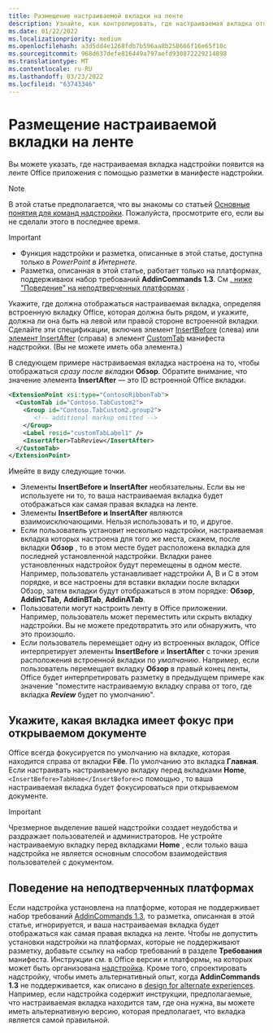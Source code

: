 ```yaml
---
title: Размещение настраиваемой вкладки на ленте
description: Узнайте, как контролировать, где настраиваемая вкладка отображается на ленте Office и имеет ли она фокус по умолчанию.
ms.date: 01/22/2022
ms.localizationpriority: medium
ms.openlocfilehash: a3d5dd4e1268fdb7b596aa8b258666f16e65f10c
ms.sourcegitcommit: 968d637defe816449a797aefd930872229214898
ms.translationtype: MT
ms.contentlocale: ru-RU
ms.lasthandoff: 03/23/2022
ms.locfileid: "63743346"
---
```

# <a name="position-a-custom-tab-on-the-ribbon"></a>Размещение настраиваемой вкладки на ленте

Вы можете указать, где настраиваемая вкладка надстройки появится на ленте Office приложения с помощью разметки в манифесте надстройки.

> [!NOTE]
> В этой статье предполагается, что вы знакомы со статьей [Основные понятия для команд надстройки](add-in-commands.md). Пожалуйста, просмотрите его, если вы не сделали этого в последнее время.

> [!IMPORTANT]
>
> - Функция надстройки и разметка, описанные в этой статье, доступна только в *PowerPoint в Интернете*.
> - Разметка, описанная в этой статье, работает только на платформах, поддерживаюх набор требований **AddinCommands 1.3**. См [. ниже "Поведение" на неподтверченных платформах](#behavior-on-unsupported-platforms) .

Укажите, где должна отображаться настраиваемая вкладка, определяя встроенную вкладку Office, которая должна быть рядом, и укажите, должна ли она быть на левой или правой стороне встроенной вкладки. Сделайте эти спецификации, включив элемент [InsertBefore](../reference/manifest/customtab.md#insertbefore) (слева) или [элемент InsertAfter](../reference/manifest/customtab.md#insertafter) (справа) в элемент [CustomTab](../reference/manifest/customtab.md) манифеста надстройки. (Вы не можете иметь оба элемента.)

В следующем примере настраиваемая вкладка настроена на то, чтобы отображаться *сразу после вкладки* **Обзор**. Обратите внимание, что значение элемента **InsertAfter** — это ID встроенной Office вкладки. 

```xml
<ExtensionPoint xsi:type="ContosoRibbonTab">
  <CustomTab id="Contoso.TabCustom2">
    <Group id="Contoso.TabCustom2.group2">
       <!-- additional markup omitted -->
    </Group>
    <Label resid="customTabLabel1" />
    <InsertAfter>TabReview</InsertAfter>
  </CustomTab>
</ExtensionPoint>
```

Имейте в виду следующие точки.

- Элементы **InsertBefore и** **InsertAfter** необязательны. Если вы не используете ни то, то ваша настраиваемая вкладка будет отображаться как самая правая вкладка на ленте.
- Элементы **InsertBefore и** **InsertAfter** являются взаимоисключающими. Нельзя использовать и то, и другое.
- Если пользователь установит несколько надстройки, настраиваемая вкладка которых настроена для того же места, скажем, после вкладки **Обзор** , то в этом месте будет расположена вкладка для последней установленной надстройки. Вкладки ранее установленных надстройок будут перемещены в одном месте. Например, пользователь устанавливает надстройки A, B и C в этом порядке, и все настроены для вставки вкладки после вкладки Обзор,  затем вкладки будут отображаться в этом порядке: **Обзор**, **AddinCTab,** **AddinBTab**, **AddinATab**.
- Пользователи могут настроить ленту в Office приложении. Например, пользователь может переместить или скрыть вкладку надстройки. Вы не можете предотвратить это или обнаружить, что это произошло.
- Если пользователь перемещает одну из встроенных вкладок, Office интерпретирует элементы **InsertBefore** и **InsertAfter** с точки зрения расположения встроенной вкладки по *умолчанию.* Например, если пользователь перемещает вкладку **Обзор** в правый конец ленты, Office будет интерпретировать разметку в предыдущем примере как значение "поместите настраиваемую вкладку справа от того, где вкладка ***Review*** будет по умолчанию".

## <a name="specify-which-tab-has-focus-when-the-document-opens"></a>Укажите, какая вкладка имеет фокус при открываемом документе

Office всегда фокусируется по умолчанию на вкладке, которая находится справа от вкладки **File**. По умолчанию это вкладка **Главная**. Если настраивать настраиваемую вкладку перед вкладками **Home**, `<InsertBefore>TabHome</InsertBefore>`с помощью , то ваша настраиваемая вкладка будет фокусироваться при открываемом документе.

> [!IMPORTANT]
> Чрезмерное выделение вашей надстройки создает неудобства и раздражает пользователей и администраторов. Не устройте настраиваемую вкладку перед вкладками **Home** , если только ваша надстройка не является основным способом взаимодействия пользователей с документом.

## <a name="behavior-on-unsupported-platforms"></a>Поведение на неподтверченных платформах

Если надстройка установлена на платформе, которая не поддерживает набор требований [AddinCommands 1.3](../reference/requirement-sets/add-in-commands-requirement-sets.md), то разметка, описанная в этой статье, игнорируется, и ваша настраиваемая вкладка будет отображаться как самая правая вкладка на ленте. Чтобы не допустить установки надстройки на платформах, которые не поддерживают разметку, добавьте ссылку на набор требований в разделе **Требования** манифеста. Инструкции см. в Office версии и платформы, на которых может быть организована [надстройка](../develop/specify-office-hosts-and-api-requirements.md#specify-which-office-versions-and-platforms-can-host-your-add-in). Кроме того, спроектировать надстройку, чтобы иметь альтернативный опыт, когда **AddinCommands 1.3** не поддерживается, как описано в [design for alternate experiences](../develop/specify-office-hosts-and-api-requirements.md#design-for-alternate-experiences). Например, если надстройка содержит инструкции, предполагаемые, что настраиваемая вкладка находится там, где она нужна, вы можете иметь альтернативную версию, которая предполагает, что вкладка является самой правильной.
